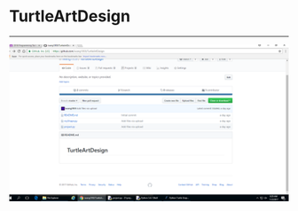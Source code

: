 # TurtleArtDesign
<hr>
<img src="https://github.com/iwang1959/TurtleArtDesign/blob/master/Untitled.png">
